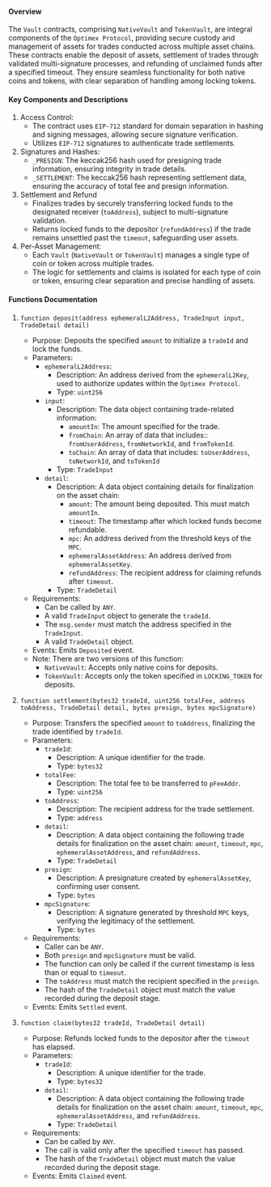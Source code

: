 #### Overview

The `Vault` contracts, comprising `NativeVault` and `TokenVault`, are integral components of the `Optimex Protocol`, providing secure custody and management of assets for trades conducted across multiple asset chains. These contracts enable the deposit of assets, settlement of trades through validated multi-signature processes, and refunding of unclaimed funds after a specified timeout. They ensure seamless functionality for both native coins and tokens, with clear separation of handling among locking tokens.

#### Key Components and Descriptions

1.  Access Control:
    - The contract uses `EIP-712` standard for domain separation in hashing and signing messages, allowing secure signature verification.
    - Utilizes `EIP-712` signatures to authenticate trade settlements.
2.  Signatures and Hashes:
    - `_PRESIGN`: The keccak256 hash used for presigning trade information, ensuring integrity in trade details.
    - `_SETTLEMENT`: The keccak256 hash representing settlement data, ensuring the accuracy of total fee and presign information.
3.  Settlement and Refund
    - Finalizes trades by securely transferring locked funds to the designated receiver (`toAddress`), subject to multi-signature validation.
    - Returns locked funds to the depositor (`refundAddress`) if the trade remains unsettled past the `timeout`, safeguarding user assets.
4.  Per-Asset Management:
    - Each `Vault` (`NativeVault` or `TokenVault`) manages a single type of coin or token across multiple trades.
    - The logic for settlements and claims is isolated for each type of coin or token, ensuring clear separation and precise handling of assets.

#### Functions Documentation

1.  `function deposit(address ephemeralL2Address, TradeInput input, TradeDetail detail)`

    - Purpose: Deposits the specified `amount` to initialize a `tradeId` and lock the funds.
    - Parameters:
      - `ephemeralL2Address`:
        - Description: An address derived from the `ephemeralL2Key`, used to authorize updates within the `Optimex Protocol`.
        - Type: `uint256`
      - `input`:
        - Description: The data object containing trade-related information:
          - `amountIn`: The amount specified for the trade.
          - `fromChain`: An array of data that includes:: `fromUserAddress`, `fromNetworkId`, and `fromTokenId`.
          - `toChain`: An array of data that includes: `toUserAddress`, `toNetworkId`, and `toTokenId`
        - Type: `TradeInput`
      - `detail`:
        - Description: A data object containing details for finalization on the asset chain:
          - `amount`: The amount being deposited. This must match `amountIn`.
          - `timeout`: The timestamp after which locked funds become refundable.
          - `mpc`: An address derived from the threshold keys of the `MPC`.
          - `ephemeralAssetAddress`: An address derived from `ephemeralAssetKey`.
          - `refundAddress`: The recipient address for claiming refunds after `timeout`.
        - Type: `TradeDetail`
    - Requirements:
      - Can be called by `ANY`.
      - A valid `TradeInput` object to generate the `tradeId`.
      - The `msg.sender` must match the address specified in the `TradeInput`.
      - A valid `TradeDetail` object.
    - Events: Emits `Deposited` event.
    - Note: There are two versions of this function:
      - `NativeVault`: Accepts only native coins for deposits.
      - `TokenVault`: Accepts only the token specified in `LOCKING_TOKEN` for deposits.

2.  `function settlement(bytes32 tradeId, uint256 totalFee, address toAddress, TradeDetail detail, bytes presign, bytes mpcSignature)`

    - Purpose: Transfers the specified `amount` to `toAddress`, finalizing the trade identified by `tradeId`.
    - Parameters:
      - `tradeId`:
        - Description: A unique identifier for the trade.
        - Type: `bytes32`
      - `totalFee`:
        - Description: The total fee to be transferred to `pFeeAddr`.
        - Type: `uint256`
      - `toAddress`:
        - Description: The recipient address for the trade settlement.
        - Type: `address`
      - `detail`:
        - Description: A data object containing the following trade details for finalization on the asset chain: `amount`, `timeout`, `mpc`, `ephemeralAssetAddress`, and `refundAddress`.
        - Type: `TradeDetail`
      - `presign`:
        - Description: A presignature created by `ephemeralAssetKey`, confirming user consent.
        - Type: `bytes`
      - `mpcSignature`:
        - Description: A signature generated by threshold `MPC` keys, verifying the legitimacy of the settlement.
        - Type: `bytes`
    - Requirements:
      - Caller can be `ANY`.
      - Both `presign` and `mpcSignature` must be valid.
      - The function can only be called if the current timestamp is less than or equal to `timeout`.
      - The `toAddress` must match the recipient specified in the `presign`.
      - The hash of the `TradeDetail` object must match the value recorded during the deposit stage.
    - Events: Emits `Settled` event.

3.  `function claim(bytes32 tradeId, TradeDetail detail)`

    - Purpose: Refunds locked funds to the depositor after the `timeout` has elapsed.
    - Parameters:
      - `tradeId`:
        - Description: A unique identifier for the trade.
        - Type: `bytes32`
      - `detail`:
        - Description: A data object containing the following trade details for finalization on the asset chain: `amount`, `timeout`, `mpc`, `ephemeralAssetAddress`, and `refundAddress`.
        - Type: `TradeDetail`
    - Requirements:
      - Can be called by `ANY`.
      - The call is valid only after the specified `timeout` has passed.
      - The hash of the `TradeDetail` object must match the value recorded during the deposit stage.
    - Events: Emits `Claimed` event.
